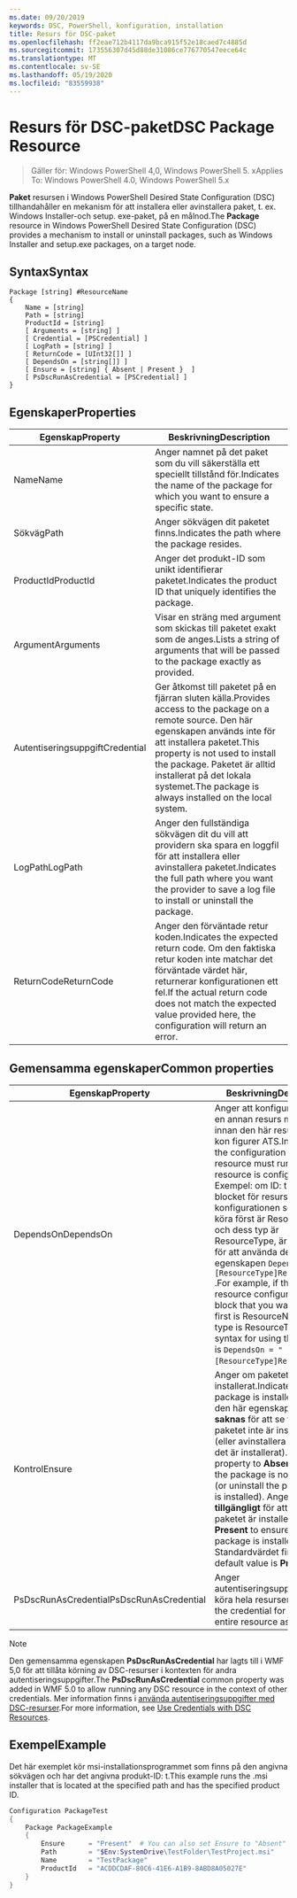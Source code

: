 ```yaml
---
ms.date: 09/20/2019
keywords: DSC, PowerShell, konfiguration, installation
title: Resurs för DSC-paket
ms.openlocfilehash: ff2eae712b4117da9bca915f52e18caed7c4885d
ms.sourcegitcommit: 173556307d45d88de31086ce776770547eece64c
ms.translationtype: MT
ms.contentlocale: sv-SE
ms.lasthandoff: 05/19/2020
ms.locfileid: "83559938"
---
```

# <a name="dsc-package-resource"></a><span data-ttu-id="ace6b-103">Resurs för DSC-paket</span><span class="sxs-lookup"><span data-stu-id="ace6b-103">DSC Package Resource</span></span>

> <span data-ttu-id="ace6b-104">Gäller för: Windows PowerShell 4,0, Windows PowerShell 5. x</span><span class="sxs-lookup"><span data-stu-id="ace6b-104">Applies To: Windows PowerShell 4.0, Windows PowerShell 5.x</span></span>

<span data-ttu-id="ace6b-105">**Paket** resursen i Windows PowerShell Desired State Configuration (DSC) tillhandahåller en mekanism för att installera eller avinstallera paket, t. ex. Windows Installer-och setup. exe-paket, på en målnod.</span><span class="sxs-lookup"><span data-stu-id="ace6b-105">The **Package** resource in Windows PowerShell Desired State Configuration (DSC) provides a mechanism to install or uninstall packages, such as Windows Installer and setup.exe packages, on a target node.</span></span>

## <a name="syntax"></a><span data-ttu-id="ace6b-106">Syntax</span><span class="sxs-lookup"><span data-stu-id="ace6b-106">Syntax</span></span>

```Syntax
Package [string] #ResourceName
{
    Name = [string]
    Path = [string]
    ProductId = [string]
    [ Arguments = [string] ]
    [ Credential = [PSCredential] ]
    [ LogPath = [string] ]
    [ ReturnCode = [UInt32[]] ]
    [ DependsOn = [string[]] ]
    [ Ensure = [string] { Absent | Present }  ]
    [ PsDscRunAsCredential = [PSCredential] ]
}
```

## <a name="properties"></a><span data-ttu-id="ace6b-107">Egenskaper</span><span class="sxs-lookup"><span data-stu-id="ace6b-107">Properties</span></span>

|<span data-ttu-id="ace6b-108">Egenskap</span><span class="sxs-lookup"><span data-stu-id="ace6b-108">Property</span></span> |<span data-ttu-id="ace6b-109">Beskrivning</span><span class="sxs-lookup"><span data-stu-id="ace6b-109">Description</span></span> |
|---|---|
|<span data-ttu-id="ace6b-110">Name</span><span class="sxs-lookup"><span data-stu-id="ace6b-110">Name</span></span> |<span data-ttu-id="ace6b-111">Anger namnet på det paket som du vill säkerställa ett speciellt tillstånd för.</span><span class="sxs-lookup"><span data-stu-id="ace6b-111">Indicates the name of the package for which you want to ensure a specific state.</span></span> |
|<span data-ttu-id="ace6b-112">Sökväg</span><span class="sxs-lookup"><span data-stu-id="ace6b-112">Path</span></span> |<span data-ttu-id="ace6b-113">Anger sökvägen dit paketet finns.</span><span class="sxs-lookup"><span data-stu-id="ace6b-113">Indicates the path where the package resides.</span></span> |
|<span data-ttu-id="ace6b-114">ProductId</span><span class="sxs-lookup"><span data-stu-id="ace6b-114">ProductId</span></span> |<span data-ttu-id="ace6b-115">Anger det produkt-ID som unikt identifierar paketet.</span><span class="sxs-lookup"><span data-stu-id="ace6b-115">Indicates the product ID that uniquely identifies the package.</span></span> |
|<span data-ttu-id="ace6b-116">Argument</span><span class="sxs-lookup"><span data-stu-id="ace6b-116">Arguments</span></span> |<span data-ttu-id="ace6b-117">Visar en sträng med argument som skickas till paketet exakt som de anges.</span><span class="sxs-lookup"><span data-stu-id="ace6b-117">Lists a string of arguments that will be passed to the package exactly as provided.</span></span> |
|<span data-ttu-id="ace6b-118">Autentiseringsuppgift</span><span class="sxs-lookup"><span data-stu-id="ace6b-118">Credential</span></span> |<span data-ttu-id="ace6b-119">Ger åtkomst till paketet på en fjärran sluten källa.</span><span class="sxs-lookup"><span data-stu-id="ace6b-119">Provides access to the package on a remote source.</span></span> <span data-ttu-id="ace6b-120">Den här egenskapen används inte för att installera paketet.</span><span class="sxs-lookup"><span data-stu-id="ace6b-120">This property is not used to install the package.</span></span> <span data-ttu-id="ace6b-121">Paketet är alltid installerat på det lokala systemet.</span><span class="sxs-lookup"><span data-stu-id="ace6b-121">The package is always installed on the local system.</span></span> |
|<span data-ttu-id="ace6b-122">LogPath</span><span class="sxs-lookup"><span data-stu-id="ace6b-122">LogPath</span></span> |<span data-ttu-id="ace6b-123">Anger den fullständiga sökvägen dit du vill att providern ska spara en loggfil för att installera eller avinstallera paketet.</span><span class="sxs-lookup"><span data-stu-id="ace6b-123">Indicates the full path where you want the provider to save a log file to install or uninstall the package.</span></span> |
|<span data-ttu-id="ace6b-124">ReturnCode</span><span class="sxs-lookup"><span data-stu-id="ace6b-124">ReturnCode</span></span> |<span data-ttu-id="ace6b-125">Anger den förväntade retur koden.</span><span class="sxs-lookup"><span data-stu-id="ace6b-125">Indicates the expected return code.</span></span> <span data-ttu-id="ace6b-126">Om den faktiska retur koden inte matchar det förväntade värdet här, returnerar konfigurationen ett fel.</span><span class="sxs-lookup"><span data-stu-id="ace6b-126">If the actual return code does not match the expected value provided here, the configuration will return an error.</span></span> |

## <a name="common-properties"></a><span data-ttu-id="ace6b-127">Gemensamma egenskaper</span><span class="sxs-lookup"><span data-stu-id="ace6b-127">Common properties</span></span>

|<span data-ttu-id="ace6b-128">Egenskap</span><span class="sxs-lookup"><span data-stu-id="ace6b-128">Property</span></span> |<span data-ttu-id="ace6b-129">Beskrivning</span><span class="sxs-lookup"><span data-stu-id="ace6b-129">Description</span></span> |
|---|---|
|<span data-ttu-id="ace6b-130">DependsOn</span><span class="sxs-lookup"><span data-stu-id="ace6b-130">DependsOn</span></span> |<span data-ttu-id="ace6b-131">Anger att konfigurationen av en annan resurs måste köras innan den här resursen har kon figurer ATS.</span><span class="sxs-lookup"><span data-stu-id="ace6b-131">Indicates that the configuration of another resource must run before this resource is configured.</span></span> <span data-ttu-id="ace6b-132">Exempel: om ID: t för skript blocket för resurs konfigurationen som du vill köra först är ResourceName och dess typ är ResourceType, är syntaxen för att använda den här egenskapen `DependsOn = "[ResourceType]ResourceName"` .</span><span class="sxs-lookup"><span data-stu-id="ace6b-132">For example, if the ID of the resource configuration script block that you want to run first is ResourceName and its type is ResourceType, the syntax for using this property is `DependsOn = "[ResourceType]ResourceName"`.</span></span> |
|<span data-ttu-id="ace6b-133">Kontrol</span><span class="sxs-lookup"><span data-stu-id="ace6b-133">Ensure</span></span> |<span data-ttu-id="ace6b-134">Anger om paketet är installerat.</span><span class="sxs-lookup"><span data-stu-id="ace6b-134">Indicates if the package is installed.</span></span> <span data-ttu-id="ace6b-135">Ange den här egenskapen som **saknas** för att se till att paketet inte är installerat (eller avinstallera paketet om det är installerat).</span><span class="sxs-lookup"><span data-stu-id="ace6b-135">Set this property to **Absent** to ensure the package is not installed (or uninstall the package if it is installed).</span></span> <span data-ttu-id="ace6b-136">Ange att det är **tillgängligt** för att se till att paketet är installerat.</span><span class="sxs-lookup"><span data-stu-id="ace6b-136">Set it to **Present** to ensure the package is installed.</span></span> <span data-ttu-id="ace6b-137">Standardvärdet finns **.**</span><span class="sxs-lookup"><span data-stu-id="ace6b-137">The default value is **Present**.</span></span> |
|<span data-ttu-id="ace6b-138">PsDscRunAsCredential</span><span class="sxs-lookup"><span data-stu-id="ace6b-138">PsDscRunAsCredential</span></span> |<span data-ttu-id="ace6b-139">Anger autentiseringsuppgifter för att köra hela resursen som.</span><span class="sxs-lookup"><span data-stu-id="ace6b-139">Sets the credential for running the entire resource as.</span></span> |

> [!NOTE]
> <span data-ttu-id="ace6b-140">Den gemensamma egenskapen **PsDscRunAsCredential** har lagts till i WMF 5,0 för att tillåta körning av DSC-resurser i kontexten för andra autentiseringsuppgifter.</span><span class="sxs-lookup"><span data-stu-id="ace6b-140">The **PsDscRunAsCredential** common property was added in WMF 5.0 to allow running any DSC resource in the context of other credentials.</span></span> <span data-ttu-id="ace6b-141">Mer information finns i [använda autentiseringsuppgifter med DSC-resurser](../../../configurations/runasuser.md).</span><span class="sxs-lookup"><span data-stu-id="ace6b-141">For more information, see [Use Credentials with DSC Resources](../../../configurations/runasuser.md).</span></span>

## <a name="example"></a><span data-ttu-id="ace6b-142">Exempel</span><span class="sxs-lookup"><span data-stu-id="ace6b-142">Example</span></span>

<span data-ttu-id="ace6b-143">Det här exemplet kör msi-installationsprogrammet som finns på den angivna sökvägen och har det angivna produkt-ID: t.</span><span class="sxs-lookup"><span data-stu-id="ace6b-143">This example runs the .msi installer that is located at the specified path and has the specified product ID.</span></span>

```powershell
Configuration PackageTest
{
    Package PackageExample
    {
        Ensure      = "Present"  # You can also set Ensure to "Absent"
        Path        = "$Env:SystemDrive\TestFolder\TestProject.msi"
        Name        = "TestPackage"
        ProductId   = "ACDDCDAF-80C6-41E6-A1B9-8ABD8A05027E"
    }
}
```
